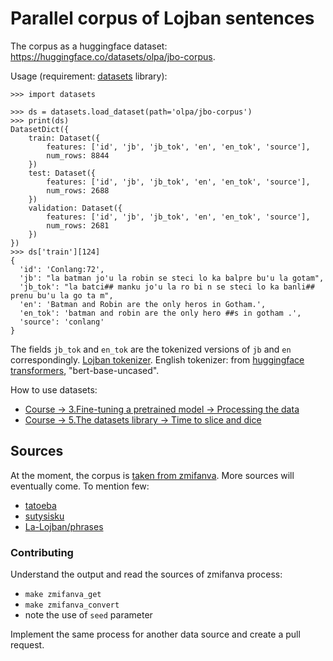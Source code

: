 # Parallel corpus of Lojban sentences

The corpus as a huggingface dataset: <https://huggingface.co/datasets/olpa/jbo-corpus>.

Usage (requirement: [datasets](https://pypi.org/project/datasets/) library):

```
>>> import datasets

>>> ds = datasets.load_dataset(path='olpa/jbo-corpus')
>>> print(ds)
DatasetDict({
    train: Dataset({
        features: ['id', 'jb', 'jb_tok', 'en', 'en_tok', 'source'],
        num_rows: 8844
    })
    test: Dataset({
        features: ['id', 'jb', 'jb_tok', 'en', 'en_tok', 'source'],
        num_rows: 2688
    })
    validation: Dataset({
        features: ['id', 'jb', 'jb_tok', 'en', 'en_tok', 'source'],
        num_rows: 2681
    })
})
>>> ds['train'][124]
{
  'id': 'Conlang:72',
  'jb': "la batman jo'u la robin se steci lo ka balpre bu'u la gotam",
  'jb_tok': "la batci## manku jo'u la ro bi n se steci lo ka banli## prenu bu'u la go ta m",
  'en': 'Batman and Robin are the only heros in Gotham.',
  'en_tok': 'batman and robin are the only hero ##s in gotham .',
  'source': 'conlang'
}
```

The fields `jb_tok` and `en_tok` are the tokenized versions of `jb` and `en` correspondingly. [Lojban tokenizer](https://github.com/olpa/lojban-mt/tree/master/tokenizer). English tokenizer: from [huggingface transformers](https://huggingface.co/docs/transformers/index), "bert-base-uncased".

How to use datasets:

- [Course -> 3.Fine-tuning a pretrained model -> Processing the data](https://huggingface.co/course/chapter3/2?fw=pt)
- [Course -> 5.The datasets library -> Time to slice and dice](https://huggingface.co/course/chapter5/3?fw=pt)

## Sources

At the moment, the corpus is [taken from zmifanva](https://github.com/olpa/zmifanva/tree/1.0.0/docs). More sources will eventually come. To mention few:

- [tatoeba](https://tatoeba.org/)
- [sutysisku](https://github.com/La-Lojban/sutysisku/tree/master/data)
- [La-Lojban/phrases](https://github.com/La-Lojban/phrases)

### Contributing

Understand the output and read the sources of zmifanva process:

- `make zmifanva_get`
- `make zmifanva_convert`
- note the use of `seed` parameter

Implement the same process for another data source and create a pull request.
